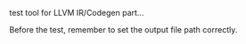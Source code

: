 test tool for LLVM IR/Codegen part...

Before the test, remember to set the output file path correctly.

